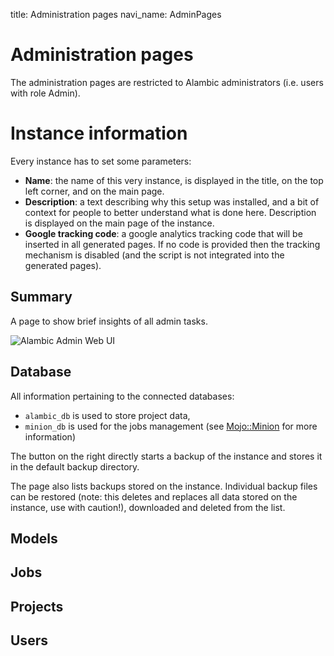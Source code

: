 title: Administration pages
navi_name: AdminPages

# Administration pages

The administration pages are restricted to Alambic administrators (i.e. users with role Admin).

# Instance information

Every instance has to set some parameters:

* **Name**: the name of this very instance, is displayed in the title, on the top left corner, and on the main page.
* **Description**: a text describing why this setup was installed, and a bit of context for people to better understand what is done here. Description is displayed on the main page of the instance.
* **Google tracking code**: a google analytics tracking code that will be inserted in all generated pages. If no code is provided then the tracking mechanism is disabled (and the script is not integrated into the generated pages).

## Summary

A page to show brief insights of all admin tasks.

![Alambic Admin Web UI](/images/alambic_admin_summary.png)

## Database

All information pertaining to the connected databases:

* `alambic_db` is used to store project data,
* `minion_db` is used for the jobs management (see [Mojo::Minion](http://mojolicious.org/perldoc/Minion) for more information)

The button on the right directly starts a backup of the instance and stores it in the default backup directory.

The page also lists backups stored on the instance. Individual backup files can be restored (note: this deletes and replaces all data stored on the instance, use with caution!), downloaded and deleted from the list.

## Models

## Jobs

## Projects

## Users
